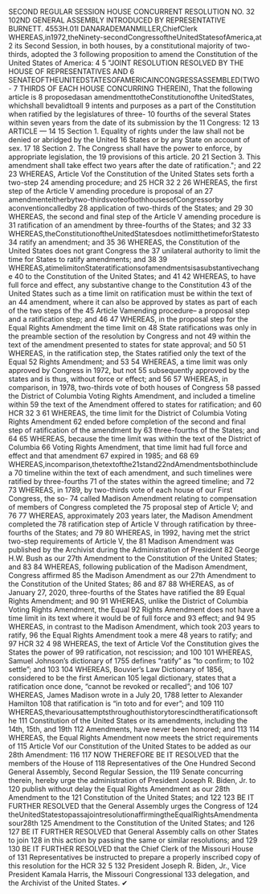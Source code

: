 SECOND REGULAR SESSION
HOUSE CONCURRENT
RESOLUTION NO. 32
102ND GENERAL ASSEMBLY
INTRODUCED BY REPRESENTATIVE BURNETT.
4553H.01I DANARADEMANMILLER,ChiefClerk
WHEREAS,in1972,theNinety-secondCongressoftheUnitedStatesofAmerica,at
2 its Second Session, in both houses, by a constitutional majority of two-thirds, adopted the
3 following proposition to amend the Constitution of the United States of America:
4
5 "JOINT RESOLUTION RESOLVED BY THE HOUSE OF REPRESENTATIVES AND
6 SENATEOFTHEUNITEDSTATESOFAMERICAINCONGRESSASSEMBLED(TWO-
7 THIRDS OF EACH HOUSE CONCURRING THEREIN), That the following article is
8 proposedasan amendmenttotheConstitutionofthe UnitedStates, whichshall bevalidtoall
9 intents and purposes as a part of the Constitution when ratified by the legislatures of three-
10 fourths of the several States within seven years from the date of its submission by the
11 Congress:
12
13 ARTICLE —
14
15 Section 1. Equality of rights under the law shall not be denied or abridged by the United
16 States or by any State on account of sex.
17
18 Section 2. The Congress shall have the power to enforce, by appropriate legislation, the
19 provisions of this article.
20
21 Section 3. This amendment shall take effect two years after the date of ratification."; and
22
23 WHEREAS, Article Vof the Constitution of the United States sets forth a two-step
24 amending procedure; and
25
HCR 32 2
26 WHEREAS, the first step of the Article V amending procedure is proposal of an
27 amendmenteitherbytwo-thirdsvoteofbothhousesofCongressorby aconventioncalledby
28 application of two-thirds of the States; and
29
30 WHEREAS, the second and final step of the Article V amending procedure is
31 ratification of an amendment by three-fourths of the States; and
32
33 WHEREAS,theConstitutionoftheUnitedStatesdoes notlimitthetimeforStatesto
34 ratify an amendment; and
35
36 WHEREAS, the Constitution of the United States does not grant Congress the
37 unilateral authority to limit the time for States to ratify amendments; and
38
39 WHEREAS,atimelimitonStateratificationsofamendmentsisasubstantivechange
40 to the Constitution of the United States; and
41
42 WHEREAS, to have full force and effect, any substantive change to the Constitution
43 of the United States such as a time limit on ratification must be within the text of an
44 amendment, where it can also be approved by states as part of each of the two steps of the
45 Article Vamending procedure– a proposal step and a ratification step; and
46
47 WHEREAS, in the proposal step for the Equal Rights Amendment the time limit on
48 State ratifications was only in the preamble section of the resolution by Congress and not
49 within the text of the amendment presented to states for state approval; and
50
51 WHEREAS, in the ratification step, the States ratified only the text of the Equal
52 Rights Amendment; and
53
54 WHEREAS, a time limit was only approved by Congress in 1972, but not
55 subsequently approved by the states and is thus, without force or effect; and
56
57 WHEREAS, in comparison, in 1978, two-thirds vote of both houses of Congress
58 passed the District of Columbia Voting Rights Amendment, and included a timeline within
59 the text of the Amendment offered to states for ratification; and
60
HCR 32 3
61 WHEREAS, the time limit for the District of Columbia Voting Rights Amendment
62 ended before completion of the second and final step of ratification of the amendment by
63 three-fourths of the States; and
64
65 WHEREAS, because the time limit was within the text of the District of Columbia
66 Voting Rights Amendment, that time limit had full force and effect and that amendment
67 expired in 1985; and
68
69 WHEREAS,incomparison,thetextofthe21stand22ndAmendmentsbothincludea
70 timeline within the text of each amendment, and such timelines were ratified by three-fourths
71 of the states within the agreed timeline; and
72
73 WHEREAS, in 1789, by two-thirds vote of each house of our First Congress, the so-
74 called Madison Amendment relating to compensation of members of Congress completed the
75 proposal step of Article V; and
76
77 WHEREAS, approximately 203 years later, the Madison Amendment completed the
78 ratification step of Article V through ratification by three-fourths of the States; and
79
80 WHEREAS, in 1992, having met the strict two-step requirements of Article V, the
81 Madison Amendment was published by the Archivist during the Administration of President
82 George H.W. Bush as our 27th Amendment to the Constitution of the United States; and
83
84 WHEREAS, following publication of the Madison Amendment, Congress affirmed
85 the Madison Amendment as our 27th Amendment to the Constitution of the United States;
86 and
87
88 WHEREAS, as of January 27, 2020, three-fourths of the States have ratified the
89 Equal Rights Amendment; and
90
91 WHEREAS, unlike the District of Columbia Voting Rights Amendment, the Equal
92 Rights Amendment does not have a time limit in its text where it would be of full force and
93 effect; and
94
95 WHEREAS, in contrast to the Madison Amendment, which took 203 years to ratify,
96 the Equal Rights Amendment took a mere 48 years to ratify; and
97
HCR 32 4
98 WHEREAS, the text of Article Vof the Constitution gives the States the power of
99 ratification, not rescission; and
100
101 WHEREAS, Samuel Johnson’s dictionary of 1755 defines “ratify” as “to confirm; to
102 settle”; and
103
104 WHEREAS, Bouvier’s Law Dictionary of 1856, considered to be the first American
105 legal dictionary, states that a ratification once done, “cannot be revoked or recalled”; and
106
107 WHEREAS, James Madison wrote in a July 20, 1788 letter to Alexander Hamilton
108 that ratification is “in toto and for ever”; and
109
110 WHEREAS,thevariousattemptsthroughouthistorytorescindtheratificationsofthe
111 Constitution of the United States or its amendments, including the 14th, 15th, and 19th
112 Amendments, have never been honored; and
113
114 WHEREAS, the Equal Rights Amendment now meets the strict requirements of
115 Article Vof our Constitution of the United States to be added as our 28th Amendment:
116
117 NOW THEREFORE BE IT RESOLVED that the members of the House of
118 Representatives of the One Hundred Second General Assembly, Second Regular Session, the
119 Senate concurring therein, hereby urge the administration of President Joseph R. Biden, Jr. to
120 publish without delay the Equal Rights Amendment as our 28th Amendment to the
121 Constitution of the United States; and
122
123 BE IT FURTHER RESOLVED that the General Assembly urges the Congress of
124 theUnitedStatestopassajointresolutionaffirmingtheEqualRightsAmendmentasour28th
125 Amendment to the Constitution of the United States; and
126
127 BE IT FURTHER RESOLVED that General Assembly calls on other States to join
128 in this action by passing the same or similar resolutions; and
129
130 BE IT FURTHER RESOLVED that the Chief Clerk of the Missouri House of
131 Representatives be instructed to prepare a properly inscribed copy of this resolution for the
HCR 32 5
132 President Joseph R. Biden, Jr., Vice President Kamala Harris, the Missouri Congressional
133 delegation, and the Archivist of the United States.
✔